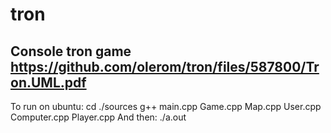 # tron
Console tron game
https://github.com/olerom/tron/files/587800/Tron.UML.pdf
---
To run on ubuntu: cd ./sources g++ main.cpp Game.cpp Map.cpp User.cpp Computer.cpp Player.cpp
And then: ./a.out
